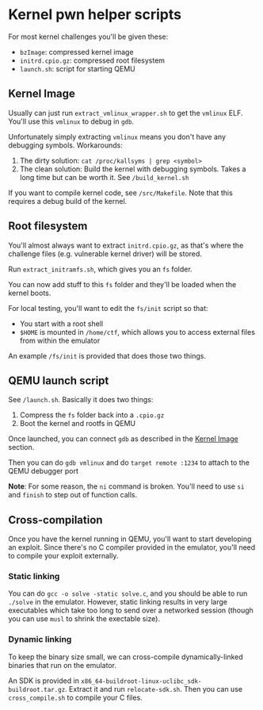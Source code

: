 # Kernel pwn helper scripts

For most kernel challenges you'll be given these:
- `bzImage`: compressed kernel image
- `initrd.cpio.gz`: compressed root filesystem
- `launch.sh`: script for starting QEMU

## Kernel Image

Usually can just run `extract_vmlinux_wrapper.sh` to get the `vmlinux` ELF.
You'll use this `vmlinux` to debug in `gdb`.

Unfortunately simply extracting `vmlinux` means you don't have any debugging
symbols. Workarounds:
1. The dirty solution: `cat /proc/kallsyms | grep <symbol>`
2. The clean solution: Build the kernel with debugging symbols. Takes a long
   time but can be worth it. See `/build_kernel.sh`

If you want to compile kernel code, see `/src/Makefile`. Note that this
requires a debug build of the kernel.

## Root filesystem

You'll almost always want to extract `initrd.cpio.gz`, as that's where the
challenge files (e.g. vulnerable kernel driver) will be stored.

Run `extract_initramfs.sh`, which gives you an `fs` folder.

You can now add stuff to this `fs` folder and they'll be loaded when the kernel
boots.

For local testing, you'll want to edit the `fs/init` script so that:
- You start with a root shell
- `$HOME` is mounted in `/home/ctf`, which allows you to access external files
  from within the emulator

An example `/fs/init` is provided that does those two things.

## QEMU launch script

See `/launch.sh`. Basically it does two things:
1. Compress the `fs` folder back into a `.cpio.gz`
2. Boot the kernel and rootfs in QEMU

Once launched, you can connect `gdb` as described in the
[Kernel Image](#kernel-image) section.

Then you can do `gdb vmlinux` and do `target remote :1234` to attach to the
QEMU debugger port

**Note**: For some reason, the `ni` command is broken. You'll need to use `si`
and `finish` to step out of function calls.

## Cross-compilation

Once you have the kernel running in QEMU, you'll want to start developing an
exploit. Since there's no C compiler provided in the emulator, you'll need to
compile your exploit externally.

### Static linking

You can do `gcc -o solve -static solve.c`, and you should be able to run
`./solve` in the emulator. However, static linking results in very large
executables which take too long to send over a networked session (though you
can use `musl` to shrink the exectable size).

### Dynamic linking

To keep the binary size small, we can cross-compile dynamically-linked binaries
that run on the emulator.

An SDK is provided in `x86_64-buildroot-linux-uclibc_sdk-buildroot.tar.gz`.
Extract it and run `relocate-sdk.sh`. Then you can use `cross_compile.sh` to
compile your C files.
